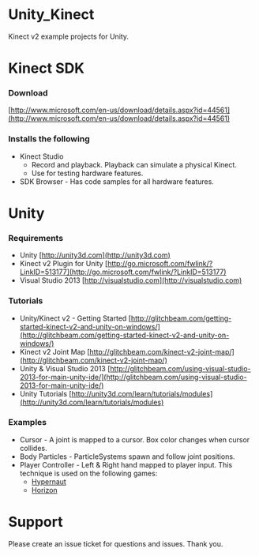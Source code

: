 # Unity_Kinect
Kinect v2 example projects for Unity.

# Kinect SDK
### Download
[http://www.microsoft.com/en-us/download/details.aspx?id=44561](http://www.microsoft.com/en-us/download/details.aspx?id=44561)

### Installs the following
* Kinect Studio
  * Record and playback.  Playback can simulate a physical Kinect.
  * Use for testing hardware features.
* SDK Browser - Has code samples for all hardware features.

# Unity
### Requirements
* Unity [http://unity3d.com](http://unity3d.com)
* Kinect v2 Plugin for Unity [http://go.microsoft.com/fwlink/?LinkID=513177](http://go.microsoft.com/fwlink/?LinkID=513177)
* Visual Studio 2013 [http://visualstudio.com](http://visualstudio.com)

### Tutorials
* Unity/Kinect v2 - Getting Started [http://glitchbeam.com/getting-started-kinect-v2-and-unity-on-windows/](http://glitchbeam.com/getting-started-kinect-v2-and-unity-on-windows/)
* Kinect v2 Joint Map [http://glitchbeam.com/kinect-v2-joint-map/](http://glitchbeam.com/kinect-v2-joint-map/)
* Unity & Visual Studio 2013 [http://glitchbeam.com/using-visual-studio-2013-for-main-unity-ide/](http://glitchbeam.com/using-visual-studio-2013-for-main-unity-ide/)
* Unity Tutorials [http://unity3d.com/learn/tutorials/modules](http://unity3d.com/learn/tutorials/modules)

### Examples
* Cursor - A joint is mapped to a cursor.  Box color changes when cursor collides.
* Body Particles - ParticleSystems spawn and follow joint positions.
* Player Controller - Left & Right hand mapped to player input.  This technique is used on the following games:
  * [Hypernaut](http://glitchbeam.com/games/hypernaut/)
  * [Horizon](http://glitchbeam.com/games/horizon/)

# Support
Please create an issue ticket for questions and issues.  Thank you.
